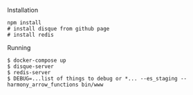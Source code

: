 
Installation
```
npm install
# install disque from github page
# install redis
```

Running
```
$ docker-compose up
$ disque-server
$ redis-server
$ DEBUG=...list of things to debug or *... --es_staging --harmony_arrow_functions bin/www
```